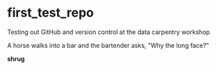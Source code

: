 # first_test_repo
Testing out GitHub and version control at the data carpentry workshop

A horse walks into a bar and the bartender asks, "Why the long face?"

**shrug**

